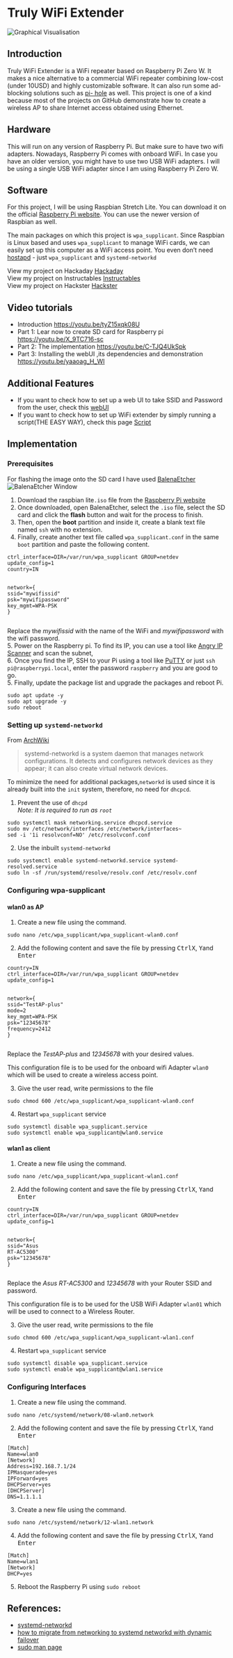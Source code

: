 <h1 id="truly-wifi-extender">Truly WiFi Extender</h1>
<p><img src="https://i.imgur.com/J3TLIIc.png" alt="Graphical Visualisation"></p>
<h2 id="introduction">Introduction</h2>
<p>Truly WiFi Extender is a WiFi repeater based on Raspberry Pi Zero W. It makes a nice alternative to a commercial WiFi repeater combining low-cost (under 10USD) and highly customizable software. It can also run some ad-blocking solutions such as <a href="https://github.com/pi-hole/pi-hole/">pi- hole</a> as well. This project is one of a kind because most of the projects on GitHub demonstrate how to create a wireless AP to share Internet access obtained using Ethernet.</p>
<h2 id="hardware">Hardware</h2>
<p>This will run on any version of Raspberry Pi. But make sure to have two wifi adapters. Nowadays, Raspberry Pi comes with onboard WiFi. In case you have an older version, you might have to use two USB WiFi adapters. I will be using a single USB WiFi adapter since I am using Raspberry Pi Zero W.</p>
<h2 id="software">Software</h2>
<p>For this project, I will be using Raspbian Stretch Lite. You can download it on the official <a href="https://www.raspberrypi.org/downloads/raspbian/">Raspberry Pi website</a>.  You can use the newer version of Raspbian as well.</p>
<p>The main packages on which this project is <code>wpa_supplicant</code>. Since Raspbian is Linux based and uses  <code>wpa_supplicant</code>  to manage WiFi cards, we can easily set up this computer as a WiFi access point. You even don’t need  <a href="http://w1.fi/hostapd">hostapd</a>  - just  <code>wpa_supplicant</code>  and <code>systemd-networkd</code></p>
<p>View my project on Hackaday <a href="https://hackaday.io/project/171296-truly-wifi-extender">Hackaday</a></br>View my project on Instructables <a href="https://www.instructables.com/id/Truly-WiFi-Extender/">Instructables</a></br>View my project on Hackster <a href="https://www.hackster.io/mrtejas99/truly-wifi-extender-762b3e">Hackster</a></p>

<h2 id="video-tutorials">Video tutorials</h2>
<ul>
<li>Introduction <a href="https://youtu.be/tyZ15xqk08U">https://youtu.be/tyZ15xqk08U</a></li>
<li>Part 1: Lear now to create SD card for Raspberry pi <a href="https://youtu.be/X_9TC716-sc">https://youtu.be/X_9TC716-sc</a></li>
<li>Part 2: The implementation <a href="https://youtu.be/C-TJQ4UkSpk">https://youtu.be/C-TJQ4UkSpk</a></li>
<li>Part 3: Installing the webUI ,its dependencies and demonstration <a href="https://youtu.be/yaaoag_H_WI">https://youtu.be/yaaoag_H_WI</a></li>
</ul>

<h2 id="additional-features">Additional Features</h2>
<ul>
<li>If you want to check how to set up a web UI to take SSID and Password from the user, check this <a href="https://github.com/mrtejas99/wifi-extender/tree/master/webui">webUI</a></li>
<li>If you want to check how to set up WiFi extender by simply running a script(THE EASY WAY), check this page  <a href="https://github.com/mrtejas99/wifi-extender/tree/master/bash_script">Script</a></li>
</ul>

<h2 id="implementation">Implementation</h2>
<h3 id="prerequisites">Prerequisites</h3>
<p>For flashing the image onto the SD card I have used <a href="https://github.com/balena-io/etcher">BalenaEtcher</a><br>
<img src="https://i.imgur.com/BzkTYVq.png" alt="BalenaEtcher Window"></p>
<ol>
<li>Download the raspbian lite<code>.iso</code> file from  the  <a href="https://www.raspberrypi.org/downloads/raspbian/">Raspberry Pi website</a></li>
<li>Once downloaded, open BalenaEtcher, select the <code>.iso</code> file, select the SD card and click the <strong>flash</strong> button and wait for the process to finish.</li>
<li>Then, open the <strong>boot</strong> partition and inside it, create a blank text file named <code>ssh</code> with no extension.</li>
<li>Finally, create another text file called <code>wpa_supplicant.conf</code> in the same <code>boot</code>  partition and paste the following content.</li>
</ol>
<pre class=" language-bash"><code class="prism  language-bash">ctrl_interface<span class="token operator">=</span>DIR<span class="token operator">=</span>/var/run/wpa_supplicant GROUP<span class="token operator">=</span>netdev
update_config<span class="token operator">=</span>1
country<span class="token operator">=</span>IN

network<span class="token operator">=</span><span class="token punctuation">{</span>
     ssid<span class="token operator">=</span><span class="token string">"mywifissid"</span>
     psk<span class="token operator">=</span><span class="token string">"mywifipassword"</span>
     key_mgmt<span class="token operator">=</span>WPA-PSK
<span class="token punctuation">}</span>
</code></pre>
<p>Replace  the <em>mywifissid</em> with the name of the WiFi and <em>mywifipassword</em> with the wifi password.<br>
5. Power on the Raspberry pi. To find its IP, you can use a tool like <a href="https://angryip.org/download/#windows">Angry IP Scanner</a>  and scan the subnet,<br>
6. Once you find the IP, SSH to your Pi using a tool like <a href="https://www.chiark.greenend.org.uk/~sgtatham/putty/latest.html">PuTTY</a> or just <code>ssh pi@raspberrypi.local</code>, enter the password <code>raspberry</code> and you are good to go.<br>
5. Finally, update the package list and upgrade the packages and reboot Pi.</p>
<pre class=" language-bash"><code class="prism  language-bash"><span class="token function">sudo</span> apt update -y
<span class="token function">sudo</span> apt upgrade -y
<span class="token function">sudo</span> <span class="token function">reboot</span>
</code></pre>
<h3 id="setting-up-systemd-networkd">Setting up <code>systemd-networkd</code></h3>
<p>From <a href="https://wiki.archlinux.org/index.php/Systemd-networkd">ArchWiki</a></p>
<blockquote>
<p>systemd-networkd is a system daemon that manages network configurations. It detects and configures network devices as they appear; it can also create virtual network devices.</p>
</blockquote>
<p>To minimize the need for additional packages,<code>networkd</code> is used since it is already built into the <code>init</code> system, therefore, no need for <code>dhcpcd</code>.</p>
<ol>
<li>Prevent the use of <code>dhcpd</code><br>
<em>Note: It is required to run as  <code>root</code></em></li>
</ol>
<pre class=" language-bash"><code class="prism  language-bash"><span class="token function">sudo</span> systemctl mask networking.service dhcpcd.service
<span class="token function">sudo</span> <span class="token function">mv</span> /etc/network/interfaces /etc/network/interfaces~
<span class="token function">sed</span> -i <span class="token string">'1i resolvconf=NO'</span> /etc/resolvconf.conf
</code></pre>
<ol start="2">
<li>Use the inbuilt <code>systemd-networkd</code></li>
</ol>
<pre class=" language-bash"><code class="prism  language-bash"><span class="token function">sudo</span> systemctl <span class="token function">enable</span> systemd-networkd.service systemd-resolved.service
<span class="token function">sudo</span> <span class="token function">ln</span> -sf /run/systemd/resolve/resolv.conf /etc/resolv.conf
</code></pre>
<h3 id="configuring-wpa-supplicant">Configuring wpa-supplicant</h3>
<h4 id="wlan0-as-ap">wlan0 as AP</h4>
<ol>
<li>Create a new file using the command.</li>
</ol>
<pre class=" language-bash"><code class="prism  language-bash"><span class="token function">sudo</span> <span class="token function">nano</span> /etc/wpa_supplicant/wpa_supplicant-wlan0.conf
</code></pre>
<ol start="2">
<li>Add the following content and save the file by pressing <kbd>Ctrl</kbd><kbd>X</kbd>, <kbd>Y</kbd>and <kbd>Enter</kbd></li>
</ol>
<pre class=" language-bash"><code class="prism  language-bash">country<span class="token operator">=</span>IN
ctrl_interface<span class="token operator">=</span>DIR<span class="token operator">=</span>/var/run/wpa_supplicant GROUP<span class="token operator">=</span>netdev
update_config<span class="token operator">=</span>1

network<span class="token operator">=</span><span class="token punctuation">{</span>
    ssid<span class="token operator">=</span><span class="token string">"TestAP-plus"</span>
    mode<span class="token operator">=</span>2
    key_mgmt<span class="token operator">=</span>WPA-PSK
    psk<span class="token operator">=</span><span class="token string">"12345678"</span>
    frequency<span class="token operator">=</span>2412
<span class="token punctuation">}</span>
</code></pre>
<p>Replace  the <em>TestAP-plus</em>  and <em>12345678</em> with your desired values.</p>
<p>This configuration file is to be used for the onboard wifi Adapter <code>wlan0</code> which will be used to create a wireless access point.</p>
<ol start="3">
<li>Give the user read, write permissions to the file</li>
</ol>
<pre class=" language-bash"><code class="prism  language-bash"><span class="token function">sudo</span> <span class="token function">chmod</span> 600 /etc/wpa_supplicant/wpa_supplicant-wlan0.conf
</code></pre>
<ol start="4">
<li>Restart <code>wpa_supplicant</code> service</li>
</ol>
<pre class=" language-bash"><code class="prism  language-bash"><span class="token function">sudo</span> systemctl disable wpa_supplicant.service
<span class="token function">sudo</span> systemctl <span class="token function">enable</span> wpa_supplicant@wlan0.service
</code></pre>
<h4 id="wlan1-as-client">wlan1 as client</h4>
<ol>
<li>Create a new file using the command.</li>
</ol>
<pre class=" language-bash"><code class="prism  language-bash"><span class="token function">sudo</span> <span class="token function">nano</span> /etc/wpa_supplicant/wpa_supplicant-wlan1.conf
</code></pre>
<ol start="2">
<li>Add the following content and save the file by pressing <kbd>Ctrl</kbd><kbd>X</kbd>, <kbd>Y</kbd>and <kbd>Enter</kbd></li>
</ol>
<pre class=" language-bash"><code class="prism  language-bash">country<span class="token operator">=</span>IN
ctrl_interface<span class="token operator">=</span>DIR<span class="token operator">=</span>/var/run/wpa_supplicant GROUP<span class="token operator">=</span>netdev
update_config<span class="token operator">=</span>1

network<span class="token operator">=</span><span class="token punctuation">{</span>
    ssid<span class="token operator">=</span><span class="token string">"Asus RT-AC5300"</span>
    psk<span class="token operator">=</span><span class="token string">"12345678"</span>
<span class="token punctuation">}</span>
</code></pre>
<p>Replace  the <em>Asus RT-AC5300</em>  and <em>12345678</em> with your Router SSID and password.</p>
<p>This configuration file is to be used for the USB WiFi Adapter <code>wlan01</code> which will be used to connect to a Wireless Router.</p>
<ol start="3">
<li>Give the user read, write permissions to the file</li>
</ol>
<pre class=" language-bash"><code class="prism  language-bash"><span class="token function">sudo</span> <span class="token function">chmod</span> 600 /etc/wpa_supplicant/wpa_supplicant-wlan1.conf
</code></pre>
<ol start="4">
<li>Restart <code>wpa_supplicant</code> service</li>
</ol>
<pre class=" language-bash"><code class="prism  language-bash"><span class="token function">sudo</span> systemctl disable wpa_supplicant.service
<span class="token function">sudo</span> systemctl <span class="token function">enable</span> wpa_supplicant@wlan1.service
</code></pre>
<h3 id="configuring-interfaces">Configuring Interfaces</h3>
<ol>
<li>Create a new file using the command.</li>
</ol>
<pre class=" language-bash"><code class="prism  language-bash"><span class="token function">sudo</span> <span class="token function">nano</span> /etc/systemd/network/08-wlan0.network
</code></pre>
<ol start="2">
<li>Add the following content and save the file by pressing <kbd>Ctrl</kbd><kbd>X</kbd>, <kbd>Y</kbd>and <kbd>Enter</kbd></li>
</ol>
<pre class=" language-bash"><code class="prism  language-bash"><span class="token punctuation">[</span>Match<span class="token punctuation">]</span>
Name<span class="token operator">=</span>wlan0
<span class="token punctuation">[</span>Network<span class="token punctuation">]</span>
Address<span class="token operator">=</span>192.168.7.1/24
IPMasquerade<span class="token operator">=</span>yes
IPForward<span class="token operator">=</span>yes
DHCPServer<span class="token operator">=</span>yes
<span class="token punctuation">[</span>DHCPServer<span class="token punctuation">]</span>
DNS<span class="token operator">=</span>1.1.1.1
</code></pre>
<ol start="3">
<li>Create a new file using the command.</li>
</ol>
<pre class=" language-bash"><code class="prism  language-bash"><span class="token function">sudo</span> <span class="token function">nano</span> /etc/systemd/network/12-wlan1.network
</code></pre>
<ol start="4">
<li>Add the following content and save the file by pressing <kbd>Ctrl</kbd><kbd>X</kbd>, <kbd>Y</kbd>and <kbd>Enter</kbd></li>
</ol>
<pre class=" language-bash"><code class="prism  language-bash"><span class="token punctuation">[</span>Match<span class="token punctuation">]</span>
Name<span class="token operator">=</span>wlan1
<span class="token punctuation">[</span>Network<span class="token punctuation">]</span>
DHCP<span class="token operator">=</span>yes
</code></pre>
<ol start="5">
<li>Reboot the Raspberry Pi using <code>sudo reboot</code></li>
</ol>
<h2 id="references">References:</h2>
<ul>
<li><a href="https://wiki.archlinux.org/index.php/Systemd-networkd">systemd-networkd</a></li>
<li><a href="https://raspberrypi.stackexchange.com/questions/78787/howto-migrate-from-networking-to-systemd-networkd-with-dynamic-failover/78788#78788">how to migrate from networking to systemd networkd with dynamic failover</a></li>
<li><a href="https://linux.die.net/man/8/sudo">sudo man page</a></li>
</ul>

